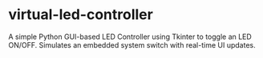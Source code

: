 # virtual-led-controller
A simple Python GUI-based LED Controller using Tkinter to toggle an LED ON/OFF. Simulates an embedded system switch with real-time UI updates.
